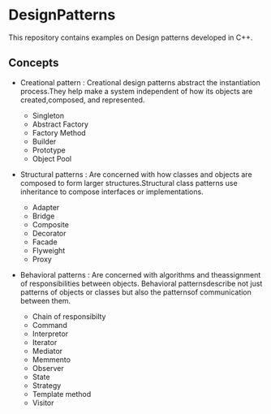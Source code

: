 # DesignPatterns
This repository contains examples on Design patterns developed in C++.

## Concepts
* Creational pattern : Creational design patterns abstract the instantiation process.They help make a
system independent of how its objects are created,composed, and represented.
    * Singleton
    * Abstract Factory
    * Factory Method
    * Builder
    * Prototype
    * Object Pool

* Structural patterns :  Are concerned with how classes and objects are composed to form larger structures.Structural class patterns use inheritance to compose interfaces or implementations.
    * Adapter
    * Bridge
    * Composite
    * Decorator
    * Facade
    * Flyweight
    * Proxy
    
* Behavioral patterns :  Are concerned with algorithms and theassignment of responsibilities between objects. Behavioral patternsdescribe not just patterns of objects or classes but also the patternsof communication between them.
    * Chain of responsibilty
    * Command
    * Interpretor
    * Iterator
    * Mediator
    * Memmento
    * Observer
    * State
    * Strategy
    * Template method
    * Visitor
